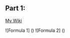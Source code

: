 ## Part 1:
[My Wiki](https://github.com/VictoriaSavage526/Lab-3/wiki)

![Formula 1] ()
![Formula 2] ()
